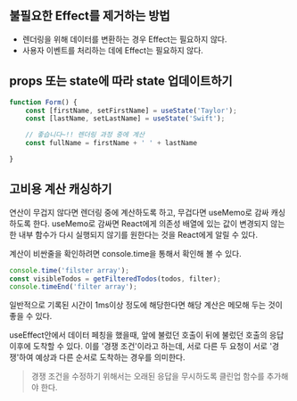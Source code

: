 ## 불필요한 Effect를 제거하는 방법
- 렌더링을 위해 데이터를 변환하는 경우 Effect는 필요하지 않다.
- 사용자 이벤트를 처리하는 데에 Effect는 필요하지 않다.

## props 또는 state에 따라 state 업데이트하기
```js
function Form() {
	const [firstName, setFirstName] = useState('Taylor');
	const [lastName, setLastName] = useState('Swift');

	// 좋습니다~!! 렌더링 과정 중에 계산
	const fullName = firstName + ' ' + lastName

}
```
## 고비용 계산 캐싱하기
연산이 무겁지 않다면 렌더링 중에 계산하도록 하고, 무겁다면 useMemo로 감싸 캐싱하도록 한다.
useMemo로 감싸면 React에게 의존성 배열에 있는 값이 변경되지 않는 한 내부 함수가 다시 실행되지 않기를 원한다는 것을 React에게 알릴 수 있다.

계산이 비싼줄을 확인하려면 console.time을 통해서 확인해 볼 수 있다.
```js
console.time('filster array');
const visibleTodos = getFilteredTodos(todos, filter);
console.timeEnd('filter array');
```
일반적으로 기록된 시간이 1ms이상 정도에 해당한다면 해당 계산은 메모해 두는 것이 좋을 수 있다.

useEffect안에서 데이터 페칭을 했을때, 앞에 불렀던 호출이 뒤에 불렀던 호출의 응답 이후에 도착할 수 있다. 이를 '경쟁 조건'이라고 하는데, 서로 다른 두 요청이 서로 '경쟁'하여 예상과 다른 순서로 도착하는 경우를 의미한다.
> 경쟁 조건을 수정하기 위해서는 오래된 응답을 무시하도록 클린업 함수를 추가해야 한다.